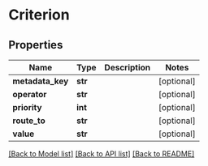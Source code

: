 # Criterion

## Properties
Name | Type | Description | Notes
------------ | ------------- | ------------- | -------------
**metadata_key** | **str** |  | [optional] 
**operator** | **str** |  | [optional] 
**priority** | **int** |  | [optional] 
**route_to** | **str** |  | [optional] 
**value** | **str** |  | [optional] 

[[Back to Model list]](../README.md#documentation-for-models) [[Back to API list]](../README.md#documentation-for-api-endpoints) [[Back to README]](../README.md)


